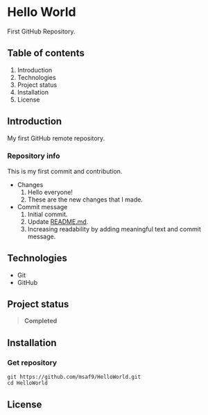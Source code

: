 # Hello World
First GitHub Repository.

## Table of contents
1. Introduction
2. Technologies
3. Project status
4. Installation
5. License

## Introduction
My first GitHub remote repository.

### Repository info
This is my first commit and contribution.
- Changes
	1. Hello everyone!
	2. These are the new changes that I made.
- Commit message
	 1. Initial commit.
	 2. Update [README.md](README.md).
	 3. Increasing readability by adding meaningful text and commit message.

## Technologies
- Git
- GitHub

## Project status
> **Completed**

## Installation
### Get repository
```git
git https://github.com/msaf9/HelloWorld.git
cd HelloWorld
```

## License
